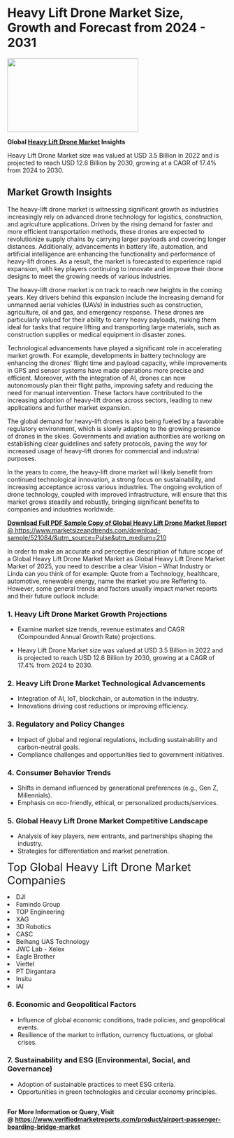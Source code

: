 <H1>Heavy Lift Drone Market Size, Growth and Forecast from 2024 - 2031</H1><img class="aligncenter size-medium wp-image-584254" src="https://thirdeyenews.in/wp-content/uploads/2024/09/Global-Market-Research-300x168.jpeg" alt="" width="300" height="168" /><p><strong>Global&nbsp;<a href="https://www.marketsizeandtrends.com/download-sample/521084/&amp;utm_source=Pulse&amp;utm_medium=210">Heavy Lift Drone Market</a> Insights</strong></p><p>Heavy Lift Drone Market size was valued at USD 3.5 Billion in 2022 and is projected to reach USD 12.6 Billion by 2030, growing at a CAGR of 17.4% from 2024 to 2030.</p><p><h2>Market Growth Insights</h2> <p>The heavy-lift drone market is witnessing significant growth as industries increasingly rely on advanced drone technology for logistics, construction, and agriculture applications. Driven by the rising demand for faster and more efficient transportation methods, these drones are expected to revolutionize supply chains by carrying larger payloads and covering longer distances. Additionally, advancements in battery life, automation, and artificial intelligence are enhancing the functionality and performance of heavy-lift drones. As a result, the market is forecasted to experience rapid expansion, with key players continuing to innovate and improve their drone designs to meet the growing needs of various industries.</p> <p><a href="#"></a></p> <p>The heavy-lift drone market is on track to reach new heights in the coming years. Key drivers behind this expansion include the increasing demand for unmanned aerial vehicles (UAVs) in industries such as construction, agriculture, oil and gas, and emergency response. These drones are particularly valued for their ability to carry heavy payloads, making them ideal for tasks that require lifting and transporting large materials, such as construction supplies or medical equipment in disaster zones.</p> <p>Technological advancements have played a significant role in accelerating market growth. For example, developments in battery technology are enhancing the drones' flight time and payload capacity, while improvements in GPS and sensor systems have made operations more precise and efficient. Moreover, with the integration of AI, drones can now autonomously plan their flight paths, improving safety and reducing the need for manual intervention. These factors have contributed to the increasing adoption of heavy-lift drones across sectors, leading to new applications and further market expansion.</p> <p>The global demand for heavy-lift drones is also being fueled by a favorable regulatory environment, which is slowly adapting to the growing presence of drones in the skies. Governments and aviation authorities are working on establishing clear guidelines and safety protocols, paving the way for increased usage of heavy-lift drones for commercial and industrial purposes.</p> <p>In the years to come, the heavy-lift drone market will likely benefit from continued technological innovation, a strong focus on sustainability, and increasing acceptance across various industries. The ongoing evolution of drone technology, coupled with improved infrastructure, will ensure that this market grows steadily and robustly, bringing significant benefits to companies and industries worldwide.</p> <p><a href="#"></p><p><span class=""><strong>Download Full PDF Sample Copy of Global Heavy Lift Drone Market Report</strong> @ <a href="https://www.marketsizeandtrends.com/download-sample/521084/&amp;utm_source=Pulse&amp;utm_medium=210" target="_blank">https://www.marketsizeandtrends.com/download-sample/521084/&amp;utm_source=Pulse&amp;utm_medium=210</a></span></p><p>In order to make an accurate and perceptive description of future scope of a Global&nbsp;Heavy Lift Drone Market Market as Global&nbsp;Heavy Lift Drone Market Market of 2025, you need to describe a clear Vision &ndash; What Industry or Linda can you think of for example: Quote from a Technology, healthcare, automotive, renewable energy, name the market you are Reffering to. However, some general trends and factors usually impact market reports and their future outlook include:</p><h3>1.&nbsp;<strong>Heavy Lift Drone Market Growth Projections</strong></h3><ul><li>Examine market size trends, revenue estimates and CAGR (Compounded Annual Growth Rate) projections.</li><li><p>Heavy Lift Drone Market size was valued at USD 3.5 Billion in 2022 and is projected to reach USD 12.6 Billion by 2030, growing at a CAGR of 17.4% from 2024 to 2030.</p></li></ul><h3>2.&nbsp;<strong>Heavy Lift Drone Market Technological Advancements</strong></h3><ul><li>Integration of AI, IoT, blockchain, or automation in the industry.</li><li>Innovations driving cost reductions or improving efficiency.</li></ul><h3>3.&nbsp;<strong>Regulatory and Policy Changes</strong></h3><ul><li>Impact of global and regional regulations, including sustainability and carbon-neutral goals.</li><li>Compliance challenges and opportunities tied to government initiatives.</li></ul><h3>4.&nbsp;<strong>Consumer Behavior Trends</strong></h3><ul><li>Shifts in demand influenced by generational preferences (e.g., Gen Z, Millennials).</li><li>Emphasis on eco-friendly, ethical, or personalized products/services.</li></ul><h3>5.&nbsp;<strong>Global Heavy Lift Drone Market Competitive Landscape</strong></h3><ul><li>Analysis of key players, new entrants, and partnerships shaping the industry.</li><li>Strategies for differentiation and market penetration.</li></ul><p data-pm-slice="1 1 []"><span style="color: inherit; font-family: inherit; font-size: 25px;">Top Global Heavy Lift Drone Market Companies</span></p><div class="" data-test-id=""><p><li>DJI</li><li> Famindo Group</li><li> TOP Engineering</li><li> XAG</li><li> 3D Robotics</li><li> CASC</li><li> Beihang UAS Technology</li><li> JWC Lab - Xelex</li><li> Eagle Brother</li><li> Viettel</li><li> PT Dirgantara</li><li> Insitu</li><li> IAI</li></p></div><h3>6.&nbsp;<strong>Economic and Geopolitical Factors</strong></h3><ul><li>Influence of global economic conditions, trade policies, and geopolitical events.</li><li>Resilience of the market to inflation, currency fluctuations, or global crises.</li></ul><h3>7.&nbsp;<strong>Sustainability and ESG (Environmental, Social, and Governance)</strong></h3><ul><li>Adoption of sustainable practices to meet ESG criteria.</li><li>Opportunities in green technologies and circular economy principles.</li></ul><h2><strong style="font-size: 14px;">For More Information or Query, Visit @&nbsp;</strong><a style="background-color: #ffffff; font-size: 14px;" href="https://www.marketsizeandtrends.com/report/heavy-lift-drone-market/" target="_blank">https://www.verifiedmarketreports.com/product/airport-passenger-boarding-bridge-market</a></h2>
